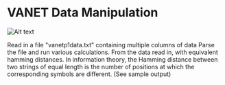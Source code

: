 # VANET Data Manipulation

![Alt text](https://i.ytimg.com/vi/7SVSXiWc0-o/maxresdefault.jpg "Optional title")

Read in a file "vanetp1data.txt" containing multiple columns of data
Parse the file and run various calculations.
From the data read in, with equivalent hamming distances. In information theory, the Hamming distance between two strings of equal length is the number of positions at which the corresponding symbols are different. (See sample output)
